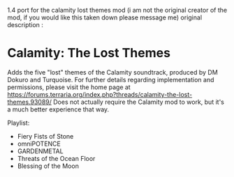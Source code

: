1.4 port for the calamity lost themes mod 
(i am not the original creator of the mod, if you would like this taken down please message me)
original description :

# Calamity: The Lost Themes
Adds the five "lost" themes of the Calamity soundtrack, produced by DM Dokuro and Turquoise.
For further details regarding implementation and permissions, please visit the home page at https://forums.terraria.org/index.php?threads/calamity-the-lost-themes.93089/
Does not actually require the Calamity mod to work, but it's a much better experience that way.

Playlist:
- Fiery Fists of Stone
- omniPOTENCE
- GARDENMETAL
- Threats of the Ocean Floor
- Blessing of the Moon
